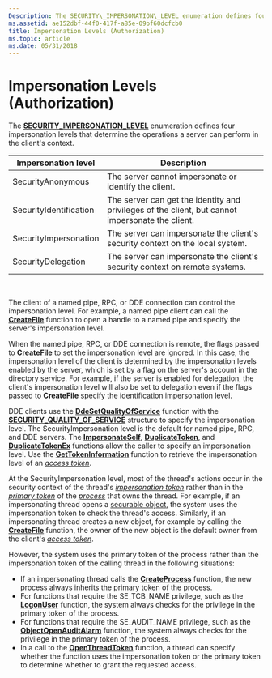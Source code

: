 ```yaml
---
Description: The SECURITY\_IMPERSONATION\_LEVEL enumeration defines four impersonation levels that determine the operations a server can perform in the clients context.
ms.assetid: ae152dbf-44f0-417f-a85e-09bf60dcfcb0
title: Impersonation Levels (Authorization)
ms.topic: article
ms.date: 05/31/2018
---
```


# Impersonation Levels (Authorization)

The [**SECURITY\_IMPERSONATION\_LEVEL**](/windows/desktop/api/Winnt/ne-winnt-security_impersonation_level) enumeration defines four impersonation levels that determine the operations a server can perform in the client's context.



| Impersonation level    | Description                                                                                      |
|------------------------|--------------------------------------------------------------------------------------------------|
| SecurityAnonymous      | The server cannot impersonate or identify the client.                                            |
| SecurityIdentification | The server can get the identity and privileges of the client, but cannot impersonate the client. |
| SecurityImpersonation  | The server can impersonate the client's security context on the local system.                    |
| SecurityDelegation     | The server can impersonate the client's security context on remote systems.                      |



 

The client of a named pipe, RPC, or DDE connection can control the impersonation level. For example, a named pipe client can call the [**CreateFile**](https://docs.microsoft.com/windows/desktop/api/fileapi/nf-fileapi-createfilea) function to open a handle to a named pipe and specify the server's impersonation level.

When the named pipe, RPC, or DDE connection is remote, the flags passed to [**CreateFile**](https://docs.microsoft.com/windows/desktop/api/fileapi/nf-fileapi-createfilea) to set the impersonation level are ignored. In this case, the impersonation level of the client is determined by the impersonation levels enabled by the server, which is set by a flag on the server's account in the directory service. For example, if the server is enabled for delegation, the client's impersonation level will also be set to delegation even if the flags passed to **CreateFile** specify the identification impersonation level.

DDE clients use the [**DdeSetQualityOfService**](https://msdn.microsoft.com/library/ms649003(v=VS.85).aspx) function with the [**SECURITY\_QUALITY\_OF\_SERVICE**](/windows/desktop/api/Winnt/ns-winnt-security_quality_of_service) structure to specify the impersonation level. The SecurityImpersonation level is the default for named pipe, RPC, and DDE servers. The [**ImpersonateSelf**](https://msdn.microsoft.com/library/Aa378729(v=VS.85).aspx), [**DuplicateToken**](https://msdn.microsoft.com/library/Aa446616(v=VS.85).aspx), and [**DuplicateTokenEx**](https://msdn.microsoft.com/library/Aa446617(v=VS.85).aspx) functions allow the caller to specify an impersonation level. Use the [**GetTokenInformation**](https://msdn.microsoft.com/library/Aa446671(v=VS.85).aspx) function to retrieve the impersonation level of an [*access token*](https://docs.microsoft.com/windows/desktop/SecGloss/a-gly).

At the SecurityImpersonation level, most of the thread's actions occur in the security context of the thread's [*impersonation token*](https://docs.microsoft.com/windows/desktop/SecGloss/i-gly) rather than in the [*primary token*](https://docs.microsoft.com/windows/desktop/SecGloss/p-gly) of the [*process*](https://docs.microsoft.com/windows/desktop/SecGloss/p-gly) that owns the thread. For example, if an impersonating thread opens a [securable object](securable-objects.md), the system uses the impersonation token to check the thread's access. Similarly, if an impersonating thread creates a new object, for example by calling the [**CreateFile**](https://docs.microsoft.com/windows/desktop/api/fileapi/nf-fileapi-createfilea) function, the owner of the new object is the default owner from the client's [*access token*](https://docs.microsoft.com/windows/desktop/SecGloss/a-gly).

However, the system uses the primary token of the process rather than the impersonation token of the calling thread in the following situations:

-   If an impersonating thread calls the [**CreateProcess**](https://docs.microsoft.com/windows/desktop/api/processthreadsapi/nf-processthreadsapi-createprocessa) function, the new process always inherits the primary token of the process.
-   For functions that require the SE\_TCB\_NAME privilege, such as the [**LogonUser**](https://docs.microsoft.com/windows/desktop/api/winbase/nf-winbase-logonusera) function, the system always checks for the privilege in the primary token of the process.
-   For functions that require the SE\_AUDIT\_NAME privilege, such as the [**ObjectOpenAuditAlarm**](/windows/desktop/api/Winbase/nf-winbase-objectopenauditalarma) function, the system always checks for the privilege in the primary token of the process.
-   In a call to the [**OpenThreadToken**](https://msdn.microsoft.com/library/Aa379296(v=VS.85).aspx) function, a thread can specify whether the function uses the impersonation token or the primary token to determine whether to grant the requested access.

 

 



